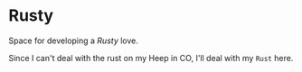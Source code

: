 # Rusty
Space for developing a *Rusty* love.

Since I can't deal with the rust on my Heep in CO, I'll deal with my `Rust` here.

